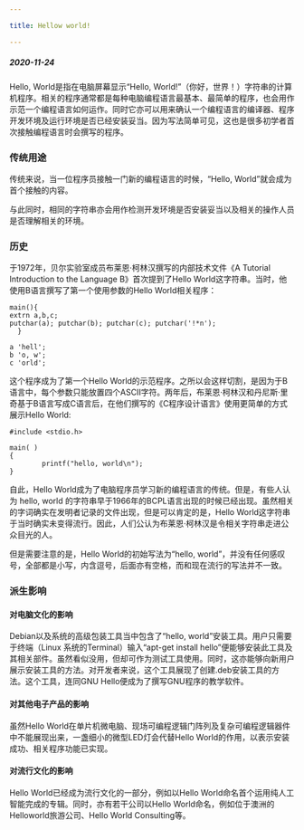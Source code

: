 ```yaml
---

title: Hellow world!

---
```


##### 2020-11-24

Hello, World是指在电脑屏幕显示“Hello, World!”（你好，世界！）字符串的计算机程序。相关的程序通常都是每种电脑编程语言最基本、最简单的程序，也会用作示范一个编程语言如何运作。同时它亦可以用来确认一个编程语言的编译器、程序开发环境及运行环境是否已经安装妥当。因为写法简单可见，这也是很多初学者首次接触编程语言时会撰写的程序。

### 传统用途

传统来说，当一位程序员接触一门新的编程语言的时候，“Hello, World”就会成为首个接触的内容。

与此同时，相同的字符串亦会用作检测开发环境是否安装妥当以及相关的操作人员是否理解相关的环境。

### 历史

于1972年，贝尔实验室成员布莱恩·柯林汉撰写的内部技术文件《A Tutorial Introduction to the Language B》首次提到了Hello World这字符串。当时，他使用B语言撰写了第一个使用参数的Hello World相关程序：

    main(){
    extrn a,b,c;
    putchar(a); putchar(b); putchar(c); putchar('!*n');
      }
      
    a 'hell';
    b 'o, w';
    c 'orld';
    
这个程序成为了第一个Hello World的示范程序。之所以会这样切割，是因为于B语言中，每个参数只能放置四个ASCII字符。两年后，布莱恩·柯林汉和丹尼斯·里奇基于B语言写成C语言后，在他们撰写的《C程序设计语言》使用更简单的方式展示Hello World:

    #include <stdio.h>
    
    main( )
    {
            printf("hello, world\n");
    }
    
自此，Hello World成为了电脑程序员学习新的编程语言的传统。但是，有些人认为 hello, world 的字符串早于1966年的BCPL语言出现的时候已经出现。虽然相关的字词确实在发明者记录的文件出现，但是可以肯定的是，Hello World这字符串于当时确实未变得流行。因此，人们公认为布莱恩·柯林汉是令相关字符串走进公众目光的人。

但是需要注意的是，Hello World的初始写法为“hello, world”，并没有任何感叹号，全部都是小写，内含逗号，后面亦有空格，而和现在流行的写法并不一致。

### 派生影响

#### 对电脑文化的影响

Debian以及系统的高级包装工具当中包含了“hello, world”安装工具。用户只需要于终端（Linux 系统的Terminal）输入“apt-get install hello”便能够安装此工具及其相关部件。虽然看似没用，但却可作为测试工具使用。同时，这亦能够向新用户展示安装工具的方法。对开发者来说，这个工具展现了创建.deb安装工具的方法。这个工具，连同GNU Hello便成为了撰写GNU程序的教学软件。

#### 对其他电子产品的影响

虽然Hello World在单片机微电脑、现场可编程逻辑门阵列及复杂可编程逻辑器件中不能展现出来，一盏细小的微型LED灯会代替Hello World的作用，以表示安装成功、相关程序功能已实现。

#### 对流行文化的影响

Hello World已经成为流行文化的一部分，例如以Hello World命名首个运用纯人工智能完成的专辑。同时，亦有若干公司以Hello World命名，例如位于澳洲的Helloworld旅游公司、Hello World Consulting等。

